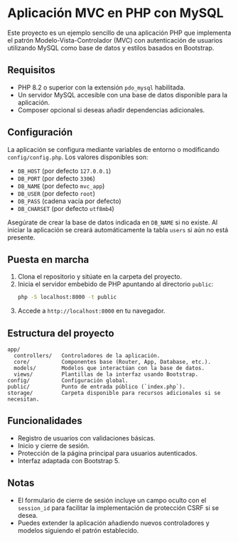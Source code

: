 # Aplicación MVC en PHP con MySQL

Este proyecto es un ejemplo sencillo de una aplicación PHP que implementa el patrón Modelo-Vista-Controlador (MVC) con autenticación de usuarios utilizando MySQL como base de datos y estilos basados en Bootstrap.

## Requisitos

- PHP 8.2 o superior con la extensión `pdo_mysql` habilitada.
- Un servidor MySQL accesible con una base de datos disponible para la aplicación.
- Composer opcional si deseas añadir dependencias adicionales.

## Configuración

La aplicación se configura mediante variables de entorno o modificando `config/config.php`. Los valores disponibles son:

- `DB_HOST` (por defecto `127.0.0.1`)
- `DB_PORT` (por defecto `3306`)
- `DB_NAME` (por defecto `mvc_app`)
- `DB_USER` (por defecto `root`)
- `DB_PASS` (cadena vacía por defecto)
- `DB_CHARSET` (por defecto `utf8mb4`)

Asegúrate de crear la base de datos indicada en `DB_NAME` si no existe. Al iniciar la aplicación se creará automáticamente la tabla `users` si aún no está presente.

## Puesta en marcha

1. Clona el repositorio y sitúate en la carpeta del proyecto.
2. Inicia el servidor embebido de PHP apuntando al directorio `public`:
   ```bash
   php -S localhost:8000 -t public
   ```
3. Accede a `http://localhost:8000` en tu navegador.

## Estructura del proyecto

```
app/
  controllers/   Controladores de la aplicación.
  core/          Componentes base (Router, App, Database, etc.).
  models/        Modelos que interactúan con la base de datos.
  views/         Plantillas de la interfaz usando Bootstrap.
config/          Configuración global.
public/          Punto de entrada público (`index.php`).
storage/         Carpeta disponible para recursos adicionales si se necesitan.
```

## Funcionalidades

- Registro de usuarios con validaciones básicas.
- Inicio y cierre de sesión.
- Protección de la página principal para usuarios autenticados.
- Interfaz adaptada con Bootstrap 5.

## Notas

- El formulario de cierre de sesión incluye un campo oculto con el `session_id` para facilitar la implementación de protección CSRF si se desea.
- Puedes extender la aplicación añadiendo nuevos controladores y modelos siguiendo el patrón establecido.
